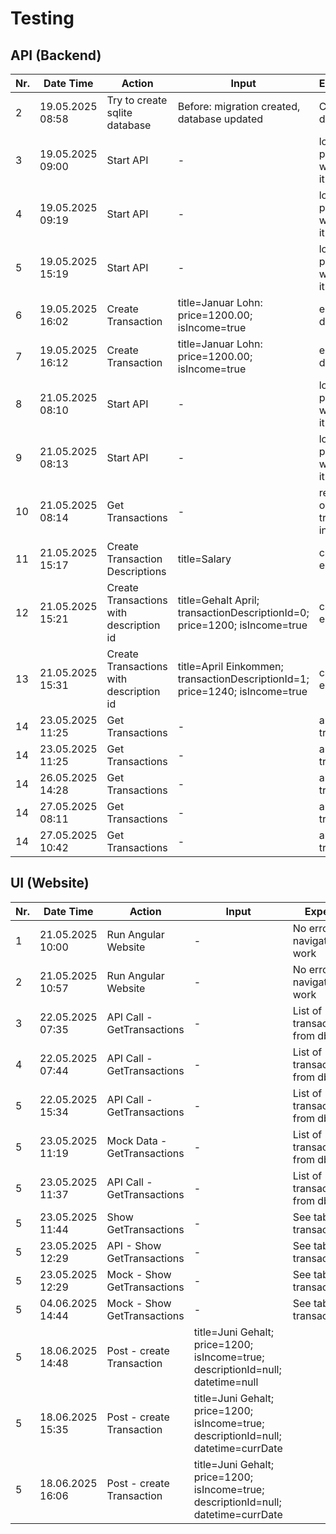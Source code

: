# Testing

## API (Backend)

| Nr. | Date Time        | Action                                  | Input                                                                        | Expectation                                    | Status    |
| --- | ---------------- | --------------------------------------- | ---------------------------------------------------------------------------- | ---------------------------------------------- | --------- |
| 2   | 19.05.2025 08:58 | Try to create sqlite database           | Before: migration created, database updated                                  | Creates a db file                              | Failed    |
| 3   | 19.05.2025 09:00 | Start API                               | -                                                                            | localhost page opens with api and it's methods | Failed    |
| 4   | 19.05.2025 09:19 | Start API                               | -                                                                            | localhost page opens with api and it's methods | Succeeded |
| 5   | 19.05.2025 15:19 | Start API                               | -                                                                            | localhost page opens with api and it's methods | Succeeded |
| 6   | 19.05.2025 16:02 | Create Transaction                      | title=Januar Lohn: price=1200.00; isIncome=true                              | eintrag in db                                  | Failed    |
| 7   | 19.05.2025 16:12 | Create Transaction                      | title=Januar Lohn: price=1200.00; isIncome=true                              | eintrag in db                                  | Succeeded |
| 8   | 21.05.2025 08:10 | Start API                               | -                                                                            | localhost page opens with api and it's methods | Failed    |
| 9   | 21.05.2025 08:13 | Start API                               | -                                                                            | localhost page opens with api and it's methods | Succeeded |
| 10  | 21.05.2025 08:14 | Get Transactions                        | -                                                                            | return the one current transaction in db file  | Succeeded |
| 11  | 21.05.2025 15:17 | Create Transaction Descriptions         | title=Salary                                                                 | create new entry in db                         | Succeeded |
| 12  | 21.05.2025 15:21 | Create Transactions with description id | title=Gehalt April; transactionDescriptionId=0; price=1200; isIncome=true    | create new entry in db                         | Failed    |
| 13  | 21.05.2025 15:31 | Create Transactions with description id | title=April Einkommen; transactionDescriptionId=1; price=1240; isIncome=true | create new entry in db                         | Succeed   |
| 14  | 23.05.2025 11:25 | Get Transactions                        | -                                                                            | array of transactions                          | Failed    |
| 14  | 23.05.2025 11:25 | Get Transactions                        | -                                                                            | array of transactions                          | Succeeded |
| 14  | 26.05.2025 14:28 | Get Transactions                        | -                                                                            | array of transactions                          | Failed    |
| 14  | 27.05.2025 08:11 | Get Transactions                        | -                                                                            | array of transactions                          | Failed    |
| 14  | 27.05.2025 10:42 | Get Transactions                        | -                                                                            | array of transactions                          | Succeeded |

## UI (Website)

| Nr. | Date Time        | Action                      | Input                                                                               | Expectation                      | Status    |
| --- | ---------------- | --------------------------- | ----------------------------------------------------------------------------------- | -------------------------------- | --------- |
| 1   | 21.05.2025 10:00 | Run Angular Website         | -                                                                                   | No error, navigation/routes work | Succeeded |
| 2   | 21.05.2025 10:57 | Run Angular Website         | -                                                                                   | No error, navigation/routes work | Succeeded |
| 3   | 22.05.2025 07:35 | API Call - GetTransactions  | -                                                                                   | List of transactions from db     | Failed    |
| 4   | 22.05.2025 07:44 | API Call - GetTransactions  | -                                                                                   | List of transactions from db     | Failed    |
| 5   | 22.05.2025 15:34 | API Call - GetTransactions  | -                                                                                   | List of transactions from db     | Succeed   |
| 5   | 23.05.2025 11:19 | Mock Data - GetTransactions | -                                                                                   | List of transactions from db     | Succeed   |
| 5   | 23.05.2025 11:37 | API Call - GetTransactions  | -                                                                                   | List of transactions from db     | Failed    |
| 5   | 23.05.2025 11:44 | Show GetTransactions        | -                                                                                   | See table transactions           | Failed    |
| 5   | 23.05.2025 12:29 | API - Show GetTransactions  | -                                                                                   | See table transactions           | Succeed   |
| 5   | 23.05.2025 12:29 | Mock - Show GetTransactions | -                                                                                   | See table transactions           | Succeed   |
| 5   | 04.06.2025 14:44 | Mock - Show GetTransactions | -                                                                                   | See table transactions           | Succeed   |
| 5   | 18.06.2025 14:48 | Post - create Transaction   | title=Juni Gehalt; price=1200; isIncome=true; descriptionId=null; datetime=null     |                                  | Failed    |
| 5   | 18.06.2025 15:35 | Post - create Transaction   | title=Juni Gehalt; price=1200; isIncome=true; descriptionId=null; datetime=currDate |                                  | Failed    |
| 5   | 18.06.2025 16:06 | Post - create Transaction   | title=Juni Gehalt; price=1200; isIncome=true; descriptionId=null; datetime=currDate |                                  | Succeed   |
